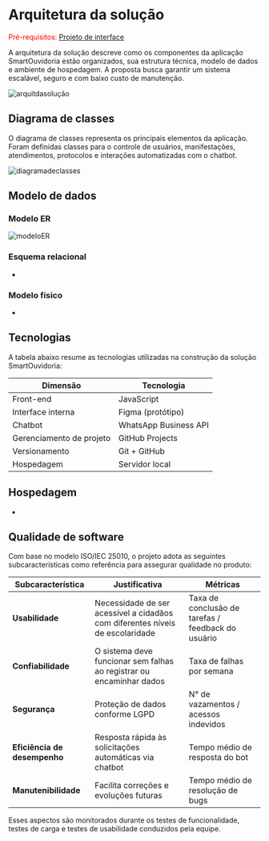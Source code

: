 # Arquitetura da solução

<span style="color:red">Pré-requisitos: <a href="05-Projeto-interface.md"> Projeto de interface</a></span>

A arquitetura da solução descreve como os componentes da aplicação SmartOuvidoria estão organizados, sua estrutura técnica, modelo de dados e ambiente de hospedagem. A proposta busca garantir um sistema escalável, seguro e com baixo custo de manutenção.

![arquitdasolução](https://github.com/user-attachments/assets/8f86eb76-19b8-421c-b42b-4d43b8d6c109)

## Diagrama de classes

O diagrama de classes representa os principais elementos da aplicação. Foram definidas classes para o controle de usuários, manifestações, atendimentos, protocolos e interações automatizadas com o chatbot.

![diagramadeclasses](https://github.com/user-attachments/assets/c7e7874b-e158-4344-87dc-f7a4f201f42e)

##  Modelo de dados

### Modelo ER

![modeloER](https://github.com/user-attachments/assets/a33495b4-4ac7-4212-bcbe-9ddaff7fdb43)

### Esquema relacional

-
 
### Modelo físico

-

## Tecnologias

A tabela abaixo resume as tecnologias utilizadas na construção da solução SmartOuvidoria:

| **Dimensão**             | **Tecnologia**                      |
| ------------------------ | ----------------------------------- |
| Front-end                | JavaScript                          |
| Interface interna        | Figma (protótipo)                   |
| Chatbot                  | WhatsApp Business API               |
| Gerenciamento de projeto | GitHub Projects                     |
| Versionamento            | Git + GitHub                        |
| Hospedagem               | Servidor local                      |



## Hospedagem

-

## Qualidade de software

Com base no modelo ISO/IEC 25010, o projeto adota as seguintes subcaracterísticas como referência para assegurar qualidade no produto:

| Subcaracterística            | Justificativa                                                                 | Métricas                                           |
| ---------------------------- | ----------------------------------------------------------------------------- | -------------------------------------------------- |
| **Usabilidade**              | Necessidade de ser acessível a cidadãos com diferentes níveis de escolaridade | Taxa de conclusão de tarefas / feedback do usuário |
| **Confiabilidade**           | O sistema deve funcionar sem falhas ao registrar ou encaminhar dados          | Taxa de falhas por semana                          |
| **Segurança**                | Proteção de dados conforme LGPD                                               | N° de vazamentos / acessos indevidos               |
| **Eficiência de desempenho** | Resposta rápida às solicitações automáticas via chatbot                       | Tempo médio de resposta do bot                     |
| **Manutenibilidade**         | Facilita correções e evoluções futuras                                        | Tempo médio de resolução de bugs                   |

Esses aspectos são monitorados durante os testes de funcionalidade, testes de carga e testes de usabilidade conduzidos pela equipe.
